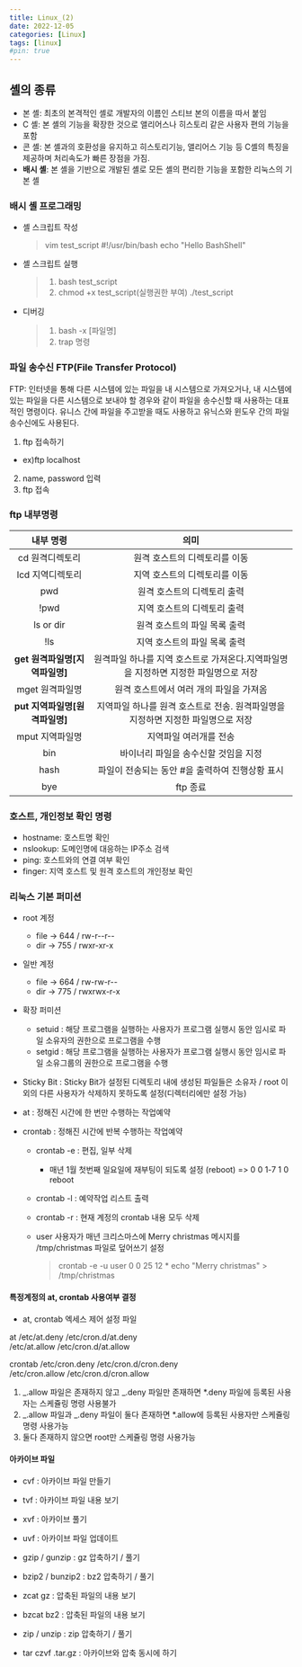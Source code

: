 ```yaml
---
title: Linux_(2)
date: 2022-12-05
categories: [Linux]
tags: [linux]
#pin: true
---
```


## 셸의 종류

- 본 셸: 최초의 본격적인 셸로 개발자의 이름인 스티브 본의 이름을 따서 붙임
- C 셸: 본 셸의 기능을 확장한 것으로 앨리어스나 히스토리 같은 사용자 편의 기능을 포함
- 콘 셸: 본 셸과의 호환성을 유지하고 히스토리기능, 앨리어스 기능 등 C셸의 특징을 제공하며 처리속도가 빠른 장점을 가짐.
- **배시 셸**: 본 셸을 기반으로 개발된 셸로 모든 셸의 편리한 기능을 포함한 리눅스의 기본 셸

### 배시 셸 프로그래밍

- 셸 스크립트 작성
  > vim test_script
  > #!/usr/bin/bash
  > echo "Hello BashShell"
- 셸 스크립트 실행
  > 1. bash test_script
  > 2. chmod +x test_script(실행권한 부여)
  >    ./test_script
- 디버깅
  > 1. bash -x [파일명]
  > 2. trap 명령

### 파일 송수신 FTP(File Transfer Protocol)

FTP: 인터넷을 통해 다른 시스템에 있는 파일을 내 시스템으로 가져오거나, 내 시스템에 있는 파일을 다른 시스템으로 보내야 할 경우와 같이 파일을 송수신할 때 사용하는 대표적인 명령이다. 유니스 간에 파일을 주고받을 때도 사용하고 유닉스와 윈도우 간의 파일송수신에도 사용된다.

1. ftp 접속하기

- ex)ftp localhost

2. name, password 입력
3. ftp 접속

### ftp 내부명령

|           내부 명령            |                                        의미                                         |
| :----------------------------: | :---------------------------------------------------------------------------------: |
|        cd 원격디렉토리         |                            원격 호스트의 디렉토리를 이동                            |
|        lcd 지역디렉토리        |                            지역 호스트의 디렉토리를 이동                            |
|              pwd               |                             원격 호스트의 디렉토리 출력                             |
|              !pwd              |                             지역 호스트의 디렉토리 출력                             |
|           ls or dir            |                            원격 호스트의 파일 목록 출력                             |
|              !ls               |                            지역 호스트의 파일 목록 출력                             |
| **get 원격파일명[지역파일명]** | 원격파일 하나를 지역 호스트로 가져온다.지역파일명을 지정하면 지정한 파일명으로 저장 |
|        mget 원격파일명         |                       원격 호스트에서 여러 개의 파일을 가져옴                       |
| **put 지역파일명[원격파일명]** |  지역파일 하나를 원격 호스트로 전송. 원격파일명을 지정하면 지정한 파일명으로 저장   |
|        mput 지역파일명         |                               지역파일 여러개를 전송                                |
|              bin               |                        바이너리 파일을 송수신할 것임을 지정                         |
|              hash              |                   파일이 전송되는 동안 #을 출력하여 진행상황 표시                   |
|              bye               |                                      ftp 종료                                       |

### 호스트, 개인정보 확인 명령

- hostname: 호스트명 확인
- nslookup: 도메인명에 대응하는 IP주소 검색
- ping: 호스트와의 연결 여부 확인
- finger: 지역 호스트 및 원격 호스트의 개인정보 확인

### 리눅스 기본 퍼미션

- root 계정

  - file -> 644 / rw-r--r--
  - dir -> 755 / rwxr-xr-x

- 일반 계정

  - file -> 664 / rw-rw-r--
  - dir -> 775 / rwxrwx-r-x

- 확장 퍼미션

  - setuid : 해당 프로그램을 실행하는 사용자가 프로그램 실행시 동안 임시로 파일 소유자의 권한으로 프로그램을 수행
  - setgid : 해당 프로그램을 실행하는 사용자가 프로그램 실행시 동안 임시로 파일 소유그룹의 권한으로 프로그램을 수행

- Sticky Bit : Sticky Bit가 설정된 디렉토리 내에 생성된 파일들은 소유자 / root 이외의 다른 사용자가 삭제하지 못하도록 설정(디렉터리에만 설정 가능)

- at : 정해진 시간에 한 번만 수행하는 작업예약
- crontab : 정해진 시간에 반복 수행하는 작업예약

  - crontab -e : 편집, 일부 삭제
    - 매년 1월 첫번째 일요일에 재부팅이 되도록 설정 (reboot) => 0 0 1-7 1 0 reboot
  - crontab -l : 예약작업 리스트 출력
  - crontab -r : 현재 계정의 crontab 내용 모두 삭제

  - user 사용자가 매년 크리스마스에 Merry christmas 메시지를 /tmp/christmas 파일로 덮어쓰기 설정
    > crontab -e -u user 0 0 25 12 \* echo "Merry christmas" > /tmp/christmas

#### 특정계정의 at, crontab 사용여부 결정

- at, crontab 엑세스 제어 설정 파일

at
/etc/at.deny /etc/cron.d/at.deny  
/etc/at.allow /etc/cron.d/at.allow

crontab
/etc/cron.deny /etc/cron.d/cron.deny  
/etc/cron.allow /etc/cron.d/cron.allow

1. _.allow 파일은 존재하지 않고 _.deny 파일만 존재하면
   \*.deny 파일에 등록된 사용자는 스케쥴링 명령 사용불가
2. _.allow 파일과 _.deny 파일이 둘다 존재하면 \*.allow에 등록된 사용자만 스케쥴링 명령 사용가능
3. 둘다 존재하지 않으면 root만 스케쥴링 명령 사용가능

#### 아카이브 파일

- cvf : 아카이브 파일 만들기
- tvf : 아카이브 파일 내용 보기
- xvf : 아카이브 풀기
- uvf : 아카이브 파일 업데이트

- gzip / gunzip : gz 압축하기 / 풀기
- bzip2 / bunzip2 : bz2 압축하기 / 풀기
- zcat gz : 압축된 파일의 내용 보기
- bzcat bz2 : 압축된 파일의 내용 보기
- zip / unzip : zip 압축하기 / 풀기
- tar czvf .tar.gz : 아카이브와 압축 동시에 하기

